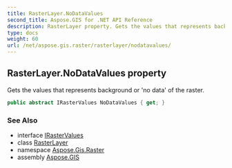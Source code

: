 ```yaml
---
title: RasterLayer.NoDataValues
second_title: Aspose.GIS for .NET API Reference
description: RasterLayer property. Gets the values that represents background or no data of the raster.
type: docs
weight: 60
url: /net/aspose.gis.raster/rasterlayer/nodatavalues/
---
```

## RasterLayer.NoDataValues property

Gets the values that represents background or 'no data' of the raster.

```csharp
public abstract IRasterValues NoDataValues { get; }
```

### See Also

* interface [IRasterValues](../../irastervalues/)
* class [RasterLayer](../)
* namespace [Aspose.Gis.Raster](../../rasterlayer/)
* assembly [Aspose.GIS](../../../)


